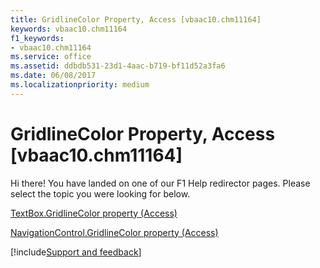 ```yaml
---
title: GridlineColor Property, Access [vbaac10.chm11164]
keywords: vbaac10.chm11164
f1_keywords:
- vbaac10.chm11164
ms.service: office
ms.assetid: ddbdb531-23d1-4aac-b719-bf11d52a3fa6
ms.date: 06/08/2017
ms.localizationpriority: medium
---
```



# GridlineColor Property, Access [vbaac10.chm11164]

Hi there! You have landed on one of our F1 Help redirector pages. Please select the topic you were looking for below.

[TextBox.GridlineColor property (Access)](https://msdn.microsoft.com/library/849e0843-ab35-90d6-02a6-44faa316c83f%28Office.15%29.aspx)

[NavigationControl.GridlineColor property (Access)](https://msdn.microsoft.com/library/21502538-377c-fd82-62bb-c68cabd1b2cd%28Office.15%29.aspx)

[!include[Support and feedback](~/includes/feedback-boilerplate.md)]
